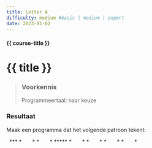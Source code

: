 ```yaml
---
title: Letter A
difficulty: medium #basic | medium | expert
date: 2023-01-02
---
```


#### {{ course-title }}

# {{ title }}

> ### Voorkennis
> Programmeertaal: naar keuze
### Resultaat
Maak een programma dat het volgende patroon tekent:

  \*\*\* \*       \* \*       \* \*\*\*\*\* \*       \* \*       \*
\*       \* \*       \*
